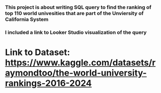 ### This project is about writing SQL query to find the ranking of top 110 world univesities that are part of the Unviersity of California System
### I included a link to Looker Studio visualization of the query
# Link to Dataset: https://www.kaggle.com/datasets/raymondtoo/the-world-university-rankings-2016-2024
